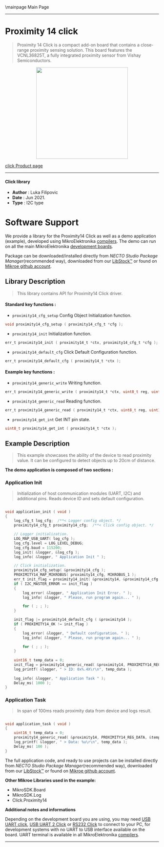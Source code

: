 \mainpage Main Page

---
# Proximity 14 click

> Proximity 14 Click is a compact add-on board that contains a close-range proximity sensing solution. This board features the VCNL36825T, a fully integrated proximity sensor from Vishay Semiconductors.

<p align="center">
  <img src="https://download.mikroe.com/images/click_for_ide/proximity_14_click.png" height=300px>
</p>

[click Product page](https://www.mikroe.com/proximity-14-click)

---


#### Click library

- **Author**        : Luka Filipovic
- **Date**          : Jun 2021.
- **Type**          : I2C type


# Software Support

We provide a library for the Proximity14 Click
as well as a demo application (example), developed using MikroElektronika
[compilers](https://www.mikroe.com/necto-studio).
The demo can run on all the main MikroElektronika [development boards](https://www.mikroe.com/development-boards).

Package can be downloaded/installed directly from *NECTO Studio Package Manager*(recommended way), downloaded from our [LibStock&trade;](https://libstock.mikroe.com) or found on [Mikroe github account](https://github.com/MikroElektronika/mikrosdk_click_v2/tree/master/clicks).

## Library Description

> This library contains API for Proximity14 Click driver.

#### Standard key functions :

- `proximity14_cfg_setup` Config Object Initialization function.
```c
void proximity14_cfg_setup ( proximity14_cfg_t *cfg );
```

- `proximity14_init` Initialization function.
```c
err_t proximity14_init ( proximity14_t *ctx, proximity14_cfg_t *cfg );
```

- `proximity14_default_cfg` Click Default Configuration function.
```c
err_t proximity14_default_cfg ( proximity14_t *ctx );
```

#### Example key functions :

- `proximity14_generic_write` Writing function.
```c
err_t proximity14_generic_write ( proximity14_t *ctx, uint8_t reg, uint16_t tx_data );
```

- `proximity14_generic_read` Reading function.
```c
err_t proximity14_generic_read ( proximity14_t *ctx, uint8_t reg, uint16_t *rx_data );
```

- `proximity14_get_int` Get INT pin state.
```c
uint8_t proximity14_get_int ( proximity14_t *ctx );
```

## Example Description

> This example showcases the ability of the device to read proximity 
value. It can be configured to detect objects up to 20cm of distance.

**The demo application is composed of two sections :**

### Application Init

> Initialization of host communication modules (UART, I2C) and 
additional pins. Reads device ID and sets default configuration.

```c

void application_init ( void ) 
{
    log_cfg_t log_cfg;  /**< Logger config object. */
    proximity14_cfg_t proximity14_cfg;  /**< Click config object. */

    // Logger initialization.
    LOG_MAP_USB_UART( log_cfg );
    log_cfg.level = LOG_LEVEL_DEBUG;
    log_cfg.baud = 115200;
    log_init( &logger, &log_cfg );
    log_info( &logger, " Application Init " );

    // Click initialization.
    proximity14_cfg_setup( &proximity14_cfg );
    PROXIMITY14_MAP_MIKROBUS( proximity14_cfg, MIKROBUS_1 );
    err_t init_flag = proximity14_init( &proximity14, &proximity14_cfg );
    if ( I2C_MASTER_ERROR == init_flag ) 
    {
        log_error( &logger, " Application Init Error. " );
        log_info( &logger, " Please, run program again... " );

        for ( ; ; );
    }

    init_flag |= proximity14_default_cfg ( &proximity14 );
    if ( PROXIMITY14_OK != init_flag ) 
    {
        log_error( &logger, " Default configuration. " );
        log_info( &logger, " Please, run program again... " );

        for ( ; ; );
    }
    
    uint16_t temp_data = 0;
    init_flag = proximity14_generic_read( &proximity14, PROXIMITY14_REG_ID, &temp_data );
    log_printf( &logger, " > ID: 0x%.4X\r\n", temp_data );
    
    log_info( &logger, " Application Task " );
    Delay_ms( 1000 );
}

```

### Application Task

> In span of 100ms reads proximity data from device and logs result.

```c

void application_task ( void ) 
{
    uint16_t temp_data = 0;
    proximity14_generic_read( &proximity14, PROXIMITY14_REG_DATA, &temp_data );
    log_printf( &logger, " > Data: %u\r\n", temp_data );
    Delay_ms( 100 );
}

```

The full application code, and ready to use projects can be installed directly from *NECTO Studio Package Manager*(recommended way), downloaded from our [LibStock&trade;](https://libstock.mikroe.com) or found on [Mikroe github account](https://github.com/MikroElektronika/mikrosdk_click_v2/tree/master/clicks).

**Other Mikroe Libraries used in the example:**

- MikroSDK.Board
- MikroSDK.Log
- Click.Proximity14

**Additional notes and informations**

Depending on the development board you are using, you may need
[USB UART click](https://www.mikroe.com/usb-uart-click),
[USB UART 2 Click](https://www.mikroe.com/usb-uart-2-click) or
[RS232 Click](https://www.mikroe.com/rs232-click) to connect to your PC, for
development systems with no UART to USB interface available on the board. UART
terminal is available in all MikroElektronika
[compilers](https://shop.mikroe.com/compilers).

---
